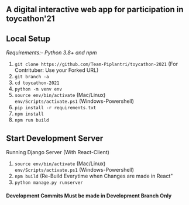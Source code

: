 ## A digital interactive web app for participation in toycathon'21

**Local Setup**
---
*Requirements:- Python 3.8+ and npm*<br>
1) `git clone https://github.com/Team-Piplantri/toycathon-2021`
(For Contrituber: Use your Forked URL)
2) `git branch -a`
3) `cd toycathon-2021`
4) `python -m venv env`
5) `source env/bin/activate` (Mac/Linux)<br>
   `env/Scripts/activate.ps1` (Windows-Powershell)
6) `pip install -r requirements.txt`
7) `npm install`
8) `npm run build`

Start Development Server<br>
---
Running Django Server (With React-Client)
1) `source env/bin/activate` (Mac/Linux)<br>
   `env/Scripts/activate.ps1` (Windows-Powershell)
2) `npm build` (Re-Build Everytime when Changes are made in React"
3) `python manage.py runserver`


#### Development Commits Must be made in Development Branch Only

